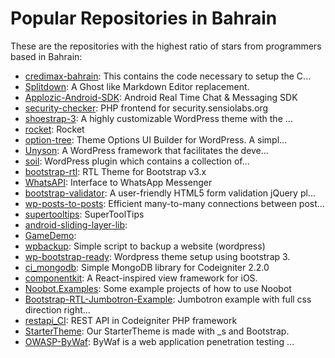 # Popular Repositories in Bahrain

These are the repositories with the highest ratio of stars from programmers based in Bahrain:

- [credimax-bahrain](https://github.com/yazinsai/credimax-bahrain): This contains the code necessary to setup the C...
- [Splitdown](https://github.com/Necrotex/Splitdown): A Ghost like Markdown Editor replacement.
- [Applozic-Android-SDK](https://github.com/AppLozic/Applozic-Android-SDK): Android Real Time Chat & Messaging SDK
- [security-checker](https://github.com/sensiolabs/security-checker): PHP frontend for security.sensiolabs.org
- [shoestrap-3](https://github.com/codemonkey-jack/shoestrap-3): A highly customizable WordPress theme with the ...
- [rocket](https://github.com/dnomak/rocket): Rocket
- [option-tree](https://github.com/valendesigns/option-tree): Theme Options UI Builder for WordPress. A simpl...
- [Unyson](https://github.com/ThemeFuse/Unyson): A WordPress framework that facilitates the deve...
- [soil](https://github.com/roots/soil): WordPress plugin which contains a collection of...
- [bootstrap-rtl](https://github.com/morteza/bootstrap-rtl): RTL Theme for Bootstrap v3.x
- [WhatsAPI](https://github.com/venomous0x/WhatsAPI): Interface to WhatsApp Messenger
- [bootstrap-validator](https://github.com/1000hz/bootstrap-validator): A user-friendly HTML5 form validation jQuery pl...
- [wp-posts-to-posts](https://github.com/scribu/wp-posts-to-posts): Efficient many-to-many connections between post...
- [supertooltips](https://github.com/nhaarman/supertooltips): SuperToolTips
- [android-sliding-layer-lib](https://github.com/wunderlist/android-sliding-layer-lib): 
- [GameDemo](https://github.com/Noplace/GameDemo): 
- [wpbackup](https://github.com/lamoustache/wpbackup): Simple script to backup a website (wordpress)
- [wp-bootstrap-ready](https://github.com/jenny-q/wp-bootstrap-ready): Wordpress theme setup using bootstrap 3.
- [ci_mongodb](https://github.com/herrucules/ci_mongodb): Simple MongoDB library for Codeigniter 2.2.0 
- [componentkit](https://github.com/DeskConnect/componentkit): A React-inspired view framework for iOS.
- [Noobot.Examples](https://github.com/noobot/Noobot.Examples): Some example projects of how to use Noobot
- [Bootstrap-RTL-Jumbotron-Example](https://github.com/mohdsalman86/Bootstrap-RTL-Jumbotron-Example): Jumbotron example with full css direction right...
- [restapi_CI](https://github.com/dragan2234/restapi_CI): REST API in Codeigniter PHP framework
- [StarterTheme](https://github.com/CantoThemes/StarterTheme): Our StarterTheme is made with _s and Bootstrap.
- [OWASP-ByWaf](https://github.com/asim-jaweesh/OWASP-ByWaf): ByWaf is a web application penetration testing ...
